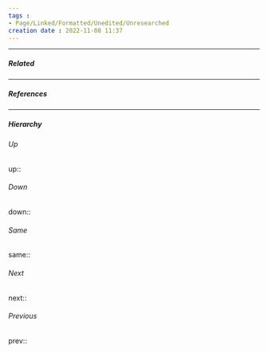 ```yaml
---
tags :
- Page/Linked/Formatted/Unedited/Unresearched
creation date : 2022-11-08 11:37 
---
```




---
##### Related


---
##### References


---
##### Hierarchy
###### Up
up:: 
###### Down
down:: 
###### Same
same:: 
###### Next
next:: 
###### Previous
prev:: 